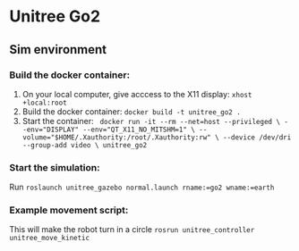 # Unitree Go2

## Sim environment
### Build the docker container:
1. On your local computer, give acccess to the X11 display: `xhost +local:root`
2. Build the docker container: `docker build -t unitree_go2 .`
3. Start the container: ```
   docker run -it --rm --net=host --privileged \
    --env="DISPLAY" --env="QT_X11_NO_MITSHM=1" \
    --volume="$HOME/.Xauthority:/root/.Xauthority:rw" \
    --device /dev/dri --group-add video \
    unitree_go2```

### Start the simulation:
Run `roslaunch unitree_gazebo normal.launch rname:=go2 wname:=earth`

### Example movement script:
This will make the robot turn in a circle `rosrun unitree_controller unitree_move_kinetic`
